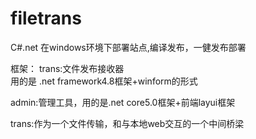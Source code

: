 # filetrans
C#.net 在windows环境下部署站点,编译发布，一健发布部署

框架：
trans:文件发布接收器   
用的是 .net framework4.8框架+winform的形式

admin:管理工具，用的是.net core5.0框架+前端layui框架



trans:作为一个文件传输，和与本地web交互的一个中间桥梁

